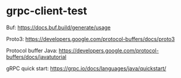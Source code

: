 # grpc-client-test

Buf: https://docs.buf.build/generate/usage

Proto3: https://developers.google.com/protocol-buffers/docs/proto3

Protocol buffer Java: https://developers.google.com/protocol-buffers/docs/javatutorial

gRPC quick start: https://grpc.io/docs/languages/java/quickstart/
